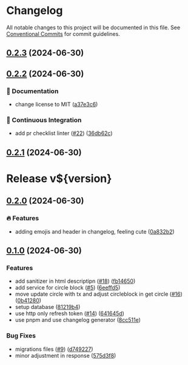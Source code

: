 # Changelog

All notable changes to this project will be documented in this file. See [Conventional Commits](https://www.conventionalcommits.org) for commit guidelines.

## [0.2.3](https://github.com/comimafun/catalog-api/compare/v0.2.2...v0.2.3) (2024-06-30)

## [0.2.2](https://github.com/comimafun/catalog-api/compare/v0.2.1...v0.2.2) (2024-06-30)


### 📝 Documentation

* change license to MIT ([a37e3c6](https://github.com/comimafun/catalog-api/commit/a37e3c6fb6e84d327d94b9ad13aad6afe8f479c8))


### 🏃 Continuous Integration

* add pr checklist linter ([#22](https://github.com/comimafun/catalog-api/issues/22)) ([36db62c](https://github.com/comimafun/catalog-api/commit/36db62cecc11bfd1d4c845af42c9e5704fe22f3f))

## [0.2.1](https://github.com/comimafun/catalog-api/compare/v0.2.0...v0.2.1) (2024-06-30)

# Release v${version}

## [0.2.0](https://github.com/comimafun/catalog-api/compare/v0.1.0...v0.2.0) (2024-06-30)


### 🔥 Features

* adding emojis and header in changelog, feeling cute ([0a832b2](https://github.com/comimafun/catalog-api/commit/0a832b2a42a40d67670c9685a8932b318b5023b3))

## [0.1.0](https://github.com/comimafun/catalog-api/compare/81219b4d9924ef14b7fb0156d76a3b5fe415eafc...0.1.0) (2024-06-30)


### Features

* add sanitizer in html descriptipn ([#18](https://github.com/comimafun/catalog-api/issues/18)) ([fb14650](https://github.com/comimafun/catalog-api/commit/fb146506764a5c2dc5df5af2e87eba816b1f5c76))
* add service for circle block ([#5](https://github.com/comimafun/catalog-api/issues/5)) ([6eeffd5](https://github.com/comimafun/catalog-api/commit/6eeffd59998c711e48b207eff7a9f8a23450dd69))
* move update circle with tx and adjust circleblock in get circle ([#16](https://github.com/comimafun/catalog-api/issues/16)) ([0b41280](https://github.com/comimafun/catalog-api/commit/0b412807c1523ac80525edc9f5fee6cd50f3c9eb))
* setup database ([81219b4](https://github.com/comimafun/catalog-api/commit/81219b4d9924ef14b7fb0156d76a3b5fe415eafc))
* use http only refresh token ([#14](https://github.com/comimafun/catalog-api/issues/14)) ([641645d](https://github.com/comimafun/catalog-api/commit/641645d7e7ce89e68ff9123ef49bd830ba648769))
* use pnpm and use changelog generator ([8cc511e](https://github.com/comimafun/catalog-api/commit/8cc511ef4b6236c88b1f94c1551cd7d9cd4f584a))


### Bug Fixes

* migrations files ([#9](https://github.com/comimafun/catalog-api/issues/9)) ([d749227](https://github.com/comimafun/catalog-api/commit/d749227beec664f42e217bbdc51b51f1f7674cca))
* minor adjustment in response ([575d3f8](https://github.com/comimafun/catalog-api/commit/575d3f8c93c6d3e18cd5971eaeade0f105c9569b))
